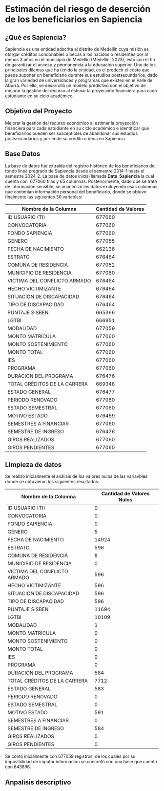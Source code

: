 # Estimación del riesgo de deserción de los beneficiarios en Sapiencia

## ¿Qué es Sapiencia?

Sapiencia es una entidad adscrita al distrito de Medellín cuya misión es otorgar créditos condonables o becas a los nacidos o residentes por al menos 3 años en el municipio de Medellín (Medellín, 2023), esto con el fin de garantizar el acceso y permanencia a la educación superior. Uno de los principales dilemas que ha tenido la entidad, es el predecir el costo que puede suponer un beneficiario durante sus estudios postsecundarios, dado la gran variedad de universidades y programas que existen en el Valle de Aburrá. Por ello, se desarrolló un modelo predictivo con el objetivo de mejorar la gestión del recurso al estimar la proyección financiera para cada estudiante en su ciclo académico.

## Objetivo del Proyecto

Mejorar la gestión del recurso económico al estimar la proyección financiera para cada estudiante en su ciclo académico e identificar qué beneficiarios pueden ser susceptibles de abandonar sus estudios postsecundarios y por ende su crédito o beca en Sapiencia.


## Base Datos

La base de datos fue extraída del registro histórico de los beneficiarios del fondo línea pregrado de Sapiencia desde el semestre 2014-1 hasta el semestre 2024-2. La base de datos inicial llamada __Data_Sapiencia__ la cual cuenta con  677060  filas y 65 columnas. Posteriormente, dado que se trata de información sensible, se anonimizó los datos excluyendo esas columnas que contenían información personal del beneficiario, donde se obtuvo finalmente las siguientes 30 variables:

| Nombre de la Columna           | Cantidad de Valores |
|--------------------------------|----------------------|
| ID USUARIO (TI)                | 677060              |
| CONVOCATORIA                   | 677060              |
| FONDO SAPIENCIA                | 677060              |
| GÉNERO                         | 677055              |
| FECHA DE NACIMIENTO            | 662136              |
| ESTRATO                        | 676464              |
| COMUNA DE RESIDENCIA           | 677052              |
| MUNICIPIO DE RESIDENCIA        | 677060              |
| VICTIMA DEL CONFLICTO ARMADO   | 676464              |
| HECHO VICTIMIZANTE             | 676464              |
| SITUACIÓN DE DISCAPACIDAD      | 676464              |
| TIPO DE DISCAPACIDAD           | 676464              |
| PUNTAJE SISBEN                 | 665366              |
| LGTBI                          | 666951              |
| MODALIDAD                      | 677059              |
| MONTO MATRÍCULA                | 677060              |
| MONTO SOSTENIMIENTO            | 677060              |
| MONTO TOTAL                    | 677060              |
| IES                            | 677060              |
| PROGRAMA                       | 677060              |
| DURACIÓN DEL PROGRAMA          | 676476              |
| TOTAL CRÉDITOS DE LA CARRERA   | 669348              |
| ESTADO GENERAL                 | 676477              |
| PERIODO RENOVADO               | 677060              |
| ESTADO SEMESTRAL               | 677060              |
| MOTIVO ESTADO                  | 676469              |
| SEMESTRES A FINANCIAR          | 677060              |
| SEMESTRE DE INGRESO            | 676476              |
| GIROS REALIZADOS               | 677060              |
| GIROS PENDIENTES               | 677060              |

## Limpieza de datos

Se realizo inicialmente el análisis de los valores nulos de las variavbles donde se obtuvieron los siguientes resultados:

| Nombre de la Columna           | Cantidad de Valores Nulos |
|--------------------------------|---------------------------|
| ID USUARIO (TI)                | 0                         |
| CONVOCATORIA                   | 0                         |
| FONDO SAPIENCIA                | 0                         |
| GÉNERO                         | 5                         |
| FECHA DE NACIMIENTO            | 14924                     |
| ESTRATO                        | 596                       |
| COMUNA DE RESIDENCIA           | 8                         |
| MUNICIPIO DE RESIDENCIA        | 0                         |
| VICTIMA DEL CONFLICTO ARMADO   | 596                       |
| HECHO VICTIMIZANTE             | 596                       |
| SITUACIÓN DE DISCAPACIDAD      | 596                       |
| TIPO DE DISCAPACIDAD           | 596                       |
| PUNTAJE SISBEN                 | 11694                     |
| LGTBI                          | 10109                     |
| MODALIDAD                      | 1                         |
| MONTO MATRÍCULA                | 0                         |
| MONTO SOSTENIMIENTO            | 0                         |
| MONTO TOTAL                    | 0                         |
| IES                            | 0                         |
| PROGRAMA                       | 0                         |
| DURACIÓN DEL PROGRAMA          | 584                       |
| TOTAL CRÉDITOS DE LA CARRERA   | 7712                      |
| ESTADO GENERAL                 | 583                       |
| PERIODO RENOVADO               | 0                         |
| ESTADO SEMESTRAL               | 0                         |
| MOTIVO ESTADO                  | 591                       |
| SEMESTRES A FINANCIAR          | 0                         |
| SEMESTRE DE INGRESO            | 584                       |
| GIROS REALIZADOS               | 0                         |
| GIROS PENDIENTES               | 0                         |

Se contó inicialmente con 677059 registros, de los cuales por su imposibilidad de imputar información se concretó con una base que cuenta con 643896. 

## Anpalisis descriptivo

